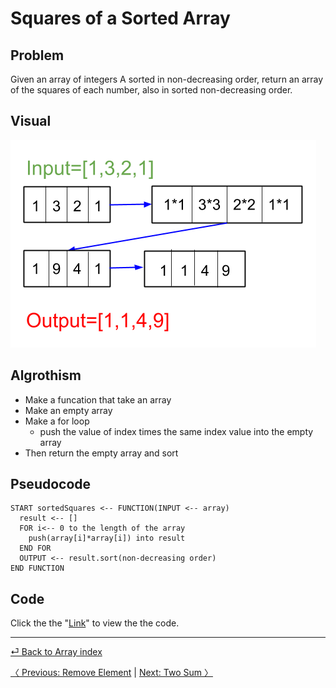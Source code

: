 # Squares of a Sorted Array
## Problem
Given an array of integers A sorted in non-decreasing order, return an array of the squares of each number, also in sorted non-decreasing order.

## Visual

![](SortedSquare.png)


## Algrothism
*  Make a funcation that take an array
* Make an empty array
* Make a for loop 
  * push the value of index times the same index value into the empty array
* Then return the empty array and sort 
## Pseudocode
```
START sortedSquares <-- FUNCTION(INPUT <-- array)
  result <-- []
  FOR i<-- 0 to the length of the array
    push(array[i]*array[i]) into result
  END FOR
  OUTPUT <-- result.sort(non-decreasing order)
END FUNCTION
```
## Code 
Click the the "[Link](sortedSquares.js)" to view the the code. 

<hr>

[⏎ Back to Array index ](../README.md) 

[〈 Previous: Remove Element](../removeElement/README.md) | [Next: Two Sum 〉](../twoSum/README.md)
